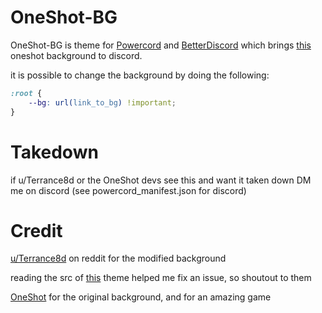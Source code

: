 # OneShot-BG
OneShot-BG is theme for [Powercord](https://powercord.dev/) and [BetterDiscord](https://betterdiscord.app) which brings [this](https://www.reddit.com/r/oneshot/comments/ghzwj1/made_my_own_version_of_the_wallpaper_from_the/) oneshot background to discord.


it is possible to change the background by doing the following:
```css
:root {
    --bg: url(link_to_bg) !important;
}
```


# Takedown

if u/Terrance8d or the OneShot devs see this and want it taken down DM me on discord (see powercord_manifest.json for discord)




# Credit
[u/Terrance8d](https://reddit.com/u/Terrance8d/) on reddit for the modified background

reading the src of [this](https://github.com/zerol1ght/chatty-edit/) theme helped me fix an issue, so shoutout to them

[OneShot](https://store.steampowered.com/app/420530/OneShot/) for the original background, and for an amazing game
